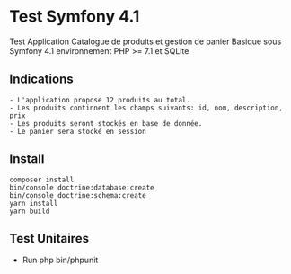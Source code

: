 # Test Symfony 4.1

Test Application Catalogue de produits et gestion de panier Basique sous Symfony 4.1 environnement PHP >= 7.1 et SQLite

## Indications
	- L'application propose 12 produits au total.
	- Les produits continnent les champs suivants: id, nom, description, prix
	- Les produits seront stockés en base de donnée.
	- Le panier sera stocké en session

## Install

    composer install
    bin/console doctrine:database:create
    bin/console doctrine:schema:create
    yarn install
    yarn build


## Test Unitaires
* Run php bin/phpunit
